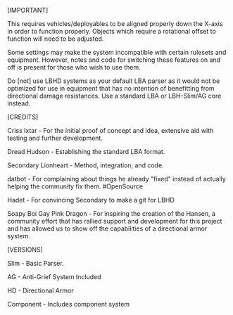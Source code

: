 [IMPORTANT] 

This requires vehicles/deployables to be aligned properly down the X-axis in order to function properly. Objects which require a rotational offset to function will need to be adjusted.

Some settings may make the system incompatible with certain rulesets and equipment. However, notes and code for switching these features on and off is present for those who wish to use them.

Do [not] use LBHD systems as your default LBA parser as it would not be optimized for use in equipment that has no intention of benefitting from directional damage resistances. Use a standard LBA or LBH-Slim/AG core instead.

[CREDITS]

Criss Ixtar - For the initial proof of concept and idea, extensive aid with testing and further development.

Dread Hudson - Establishing the standard LBA format.

Secondary Lionheart - Method, integration, and code.

datbot - For complaining about things he already "fixed" instead of actually helping the community fix them. #OpenSource

Hadet - For convincing Secondary to make a git for LBHD

Soapy Boi Gay Pink Dragon - For inspiring the creation of the Hansen, a community effort that has rallied support and development for this project and has allowed us to show off the capabilities of a directional armor system.

[VERSIONS]

Slim - Basic Parser.

AG - Anti-Grief System Included

HD - Directional Armor

Component - Includes component system
